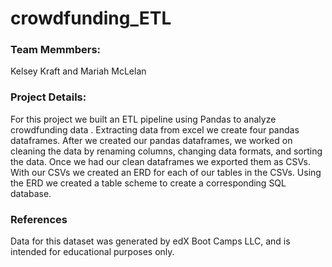 # crowdfunding_ETL

### Team Memmbers:
Kelsey Kraft and
Mariah McLelan

### Project Details:
For this project we built an ETL pipeline using Pandas to analyze crowdfunding data . Extracting data from excel we create four pandas dataframes. After we created our pandas dataframes, we worked on cleaning the data by renaming columns, changing data formats, and sorting the data. Once we had our clean dataframes we exported them as CSVs. With our CSVs we created an ERD for each of our tables in the CSVs. Using the ERD we created a table scheme to create a corresponding SQL database.

### References
Data for this dataset was generated by edX Boot Camps LLC, and is intended for educational purposes only.
